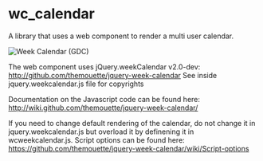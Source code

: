 # wc_calendar
A library that uses a web component to render a multi user calendar.

![Week Calendar (GDC)](https://github.com/FourjsGenero/wc_weekcalendar/weekcalendar.png)

The web component uses jQuery.weekCalendar v2.0-dev:
http://github.com/themouette/jquery-week-calendar
See inside jquery.weekcalendar.js file for copyrights

Documentation on the Javascript code can be found here:
http://wiki.github.com/themouette/jquery-week-calendar/

If you need to change default rendering of the calendar, do not change it in
jquery.weekcalendar.js but overload it by definening it in wcweekcalendar.js.
Script options can be found here:
https://github.com/themouette/jquery-week-calendar/wiki/Script-options

